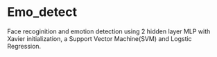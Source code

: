 # Emo_detect
Face recoginition and emotion detection using 2 hidden layer MLP with Xavier initialization, a Support Vector Machine(SVM) and Logstic Regression.
